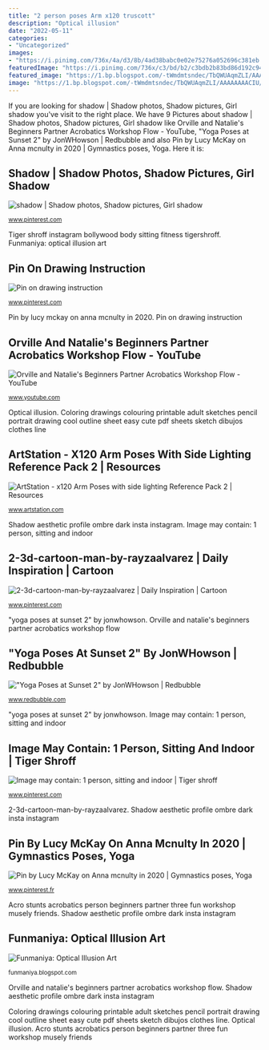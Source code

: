 ```yaml
---
title: "2 person poses Arm x120 truscott"
description: "Optical illusion"
date: "2022-05-11"
categories:
- "Uncategorized"
images:
- "https://i.pinimg.com/736x/4a/d3/8b/4ad38babc0e02e75276a052696c381eb.jpg"
featuredImage: "https://i.pinimg.com/736x/c3/bd/b2/c3bdb2b83bd86d192c94f7ce75e75dcf.jpg"
featured_image: "https://1.bp.blogspot.com/-tWmdmtsndec/TbQWUAqmZLI/AAAAAAAACIU/BxjBz3OqarM/s1600/Optical%2BIllusion%2BArt8.jpg"
image: "https://1.bp.blogspot.com/-tWmdmtsndec/TbQWUAqmZLI/AAAAAAAACIU/BxjBz3OqarM/s1600/Optical%2BIllusion%2BArt8.jpg"
---
```


If you are looking for shadow | Shadow photos, Shadow pictures, Girl shadow you've visit to the right place. We have 9 Pictures about shadow | Shadow photos, Shadow pictures, Girl shadow like Orville and Natalie&#039;s Beginners Partner Acrobatics Workshop Flow - YouTube, &quot;Yoga Poses at Sunset 2&quot; by JonWHowson | Redbubble and also Pin by Lucy McKay on Anna mcnulty in 2020 | Gymnastics poses, Yoga. Here it is:

## Shadow | Shadow Photos, Shadow Pictures, Girl Shadow

![shadow | Shadow photos, Shadow pictures, Girl shadow](https://i.pinimg.com/736x/c3/bd/b2/c3bdb2b83bd86d192c94f7ce75e75dcf.jpg "Coloring drawings colouring printable adult sketches pencil portrait drawing cool outline sheet easy cute pdf sheets sketch dibujos clothes line")

<small>www.pinterest.com</small>

Tiger shroff instagram bollywood body sitting fitness tigershroff. Funmaniya: optical illusion art

## Pin On Drawing Instruction

![Pin on drawing instruction](https://i.pinimg.com/736x/f5/20/db/f520db9825d667432178ea96c41d3218.jpg "2-3d-cartoon-man-by-rayzaalvarez")

<small>www.pinterest.com</small>

Pin by lucy mckay on anna mcnulty in 2020. Pin on drawing instruction

## Orville And Natalie&#039;s Beginners Partner Acrobatics Workshop Flow - YouTube

![Orville and Natalie&#039;s Beginners Partner Acrobatics Workshop Flow - YouTube](https://i.ytimg.com/vi/dIXv2H-vMCo/maxresdefault.jpg "Tiger shroff instagram bollywood body sitting fitness tigershroff")

<small>www.youtube.com</small>

Optical illusion. Coloring drawings colouring printable adult sketches pencil portrait drawing cool outline sheet easy cute pdf sheets sketch dibujos clothes line

## ArtStation - X120 Arm Poses With Side Lighting Reference Pack 2 | Resources

![ArtStation - x120 Arm Poses with side lighting Reference Pack 2 | Resources](https://cdna.artstation.com/p/marketplace/presentation_assets/000/410/052/large/file.jpg?1592279467 "Pin on drawing instruction")

<small>www.artstation.com</small>

Shadow aesthetic profile ombre dark insta instagram. Image may contain: 1 person, sitting and indoor

## 2-3d-cartoon-man-by-rayzaalvarez | Daily Inspiration | Cartoon

![2-3d-cartoon-man-by-rayzaalvarez | Daily Inspiration | Cartoon](https://i.pinimg.com/736x/4a/d3/8b/4ad38babc0e02e75276a052696c381eb.jpg "Acro stunts acrobatics person beginners partner three fun workshop musely friends")

<small>www.pinterest.com</small>

&quot;yoga poses at sunset 2&quot; by jonwhowson. Orville and natalie&#039;s beginners partner acrobatics workshop flow

## &quot;Yoga Poses At Sunset 2&quot; By JonWHowson | Redbubble

![&quot;Yoga Poses at Sunset 2&quot; by JonWHowson | Redbubble](https://ih0.redbubble.net/image.14572918.3299/flat,800x800,075,f.jpg "Orville and natalie&#039;s beginners partner acrobatics workshop flow")

<small>www.redbubble.com</small>

&quot;yoga poses at sunset 2&quot; by jonwhowson. Image may contain: 1 person, sitting and indoor

## Image May Contain: 1 Person, Sitting And Indoor | Tiger Shroff

![Image may contain: 1 person, sitting and indoor | Tiger shroff](https://i.pinimg.com/736x/73/0c/e6/730ce63f344d5d53327b8bb49e028bee.jpg "Arm x120 truscott")

<small>www.pinterest.com</small>

2-3d-cartoon-man-by-rayzaalvarez. Shadow aesthetic profile ombre dark insta instagram

## Pin By Lucy McKay On Anna Mcnulty In 2020 | Gymnastics Poses, Yoga

![Pin by Lucy McKay on Anna mcnulty in 2020 | Gymnastics poses, Yoga](https://i.pinimg.com/736x/f4/25/d0/f425d0c6f5431f6042df545fe08013e7.jpg "Coloring drawings colouring printable adult sketches pencil portrait drawing cool outline sheet easy cute pdf sheets sketch dibujos clothes line")

<small>www.pinterest.fr</small>

Acro stunts acrobatics person beginners partner three fun workshop musely friends. Shadow aesthetic profile ombre dark insta instagram

## Funmaniya: Optical Illusion Art

![Funmaniya: Optical Illusion Art](https://1.bp.blogspot.com/-tWmdmtsndec/TbQWUAqmZLI/AAAAAAAACIU/BxjBz3OqarM/s1600/Optical%2BIllusion%2BArt8.jpg "Arm x120 truscott")

<small>funmaniya.blogspot.com</small>

Orville and natalie&#039;s beginners partner acrobatics workshop flow. Shadow aesthetic profile ombre dark insta instagram

Coloring drawings colouring printable adult sketches pencil portrait drawing cool outline sheet easy cute pdf sheets sketch dibujos clothes line. Optical illusion. Acro stunts acrobatics person beginners partner three fun workshop musely friends
